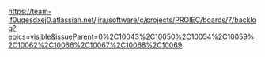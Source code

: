 https://team-if0uqesdxej0.atlassian.net/jira/software/c/projects/PROIEC/boards/7/backlog?epics=visible&issueParent=0%2C10043%2C10050%2C10054%2C10059%2C10062%2C10066%2C10067%2C10068%2C10069
